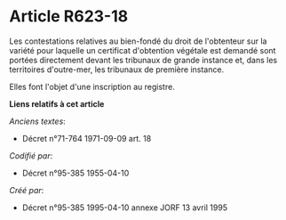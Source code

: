 # Article R623-18

Les contestations relatives au bien-fondé du droit de l'obtenteur sur la variété pour laquelle un certificat d'obtention
végétale est demandé sont portées directement devant les tribunaux de grande instance et, dans les territoires d'outre-mer,
les tribunaux de première instance.

Elles font l'objet d'une inscription au registre.

**Liens relatifs à cet article**

_Anciens textes_:

  - Décret n°71-764 1971-09-09 art. 18

_Codifié par_:

  - Décret n°95-385 1955-04-10

_Créé par_:

  - Décret n°95-385 1995-04-10 annexe JORF 13 avril 1995
